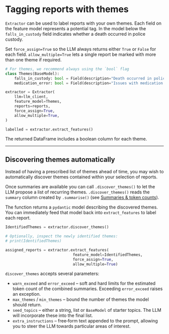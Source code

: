 # Tagging reports with themes

`Extractor` can be used to label reports with your own themes. Each field on the feature model represents a potential tag. In the model below the `falls_in_custody` field indicates whether a death occurred in police custody.

Set `force_assign=True` so the LLM always returns either `True` or `False` for each field. `allow_multiple=True` lets a single report be marked with more than one theme if required.

```python
# For themes, we recommend always using the `bool` flag
class Themes(BaseModel):
    falls_in_custody: bool = Field(description="Death occurred in police custody")
    medication_error: bool = Field(description="Issues with medication or dosing")

extractor = Extractor(
    llm=llm_client,
    feature_model=Themes,
    reports=reports,
    force_assign=True,
    allow_multiple=True,
)

labelled = extractor.extract_features()
```

The returned DataFrame includes a boolean column for each theme.

---

## Discovering themes automatically

Instead of having a prescribed list of themes ahead of time, you may wish to automatically discover themes contained within your selection of reports.

Once summaries are available you can call `.discover_themes()` to let the LLM propose a list of recurring themes. `.discover_themes()` reads the `summary` column created by `.summarise()` (see [Summaries & token counts](summarising.md)).

The function returns a `pydantic` model describing the discovered themes. You can immediately feed that model back into `extract_features` to label each report.

```python
IdentifiedThemes = extractor.discover_themes()

# Optionally, inspect the newly identified themes:
# print(IdentifiedThemes)

assigned_reports = extractor.extract_features(
                              feature_model=IdentifiedThemes,
                              force_assign=True,
                              allow_multiple=True)
```

`discover_themes` accepts several parameters:

* `warn_exceed` and `error_exceed` – soft and hard limits for the estimated token count of the combined summaries. Exceeding `error_exceed` raises an exception.
* `max_themes` / `min_themes` – bound the number of themes the model should return.
* `seed_topics` – either a string, list or `BaseModel` of starter topics. The LLM will incorporate these into the final list.
* `extra_instructions` – free‑form text appended to the prompt, allowing you to steer the LLM towards particular areas of interest.
